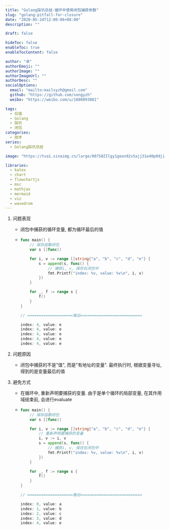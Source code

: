 ```yaml
---
title: "Golang踩坑总结-循环中使用闭包捕获参数"
slug: "golang-pitfall-for-closure"
date: "2020-05-24T12:00:06+08:00"
description: ""

draft: false

hideToc: false
enableToc: true
enableTocContent: false

author: "卓"
authorEmoji: ""
authorImage: ""
authorImageUrl: ""
authorDesc: ""
socialOptions:
  email: "mailto:mailsyzh@gmail.com"
  github: "https://github.com/songyzh"
  weibo: "https://weibo.com/u/1686093881"

tags:
  - 后端
  - Golang
  - 踩坑
  - 闭包
categories:
  - 技术
series:
  - Golang踩坑总结

image: "https://tva1.sinaimg.cn/large/007S8ZIlgy1geon92s5ajj31e40p0dji.jpg"

libraries:
  - katex
  - chart
  - flowchartjs
  - msc
  - mathjax
  - mermaid
  - viz
  - wavedrom
---
```


1.  问题表现

    - 闭包中捕获的循环变量, 都为循环最后的值

    -   ```go
        func main() {
            // 保存函数闭包
            var s []func()

            for i, v := range []string{"a", "b", "c", "d", "e"} {
                s = append(s, func() {
                    // 捕获i, v, 保存在闭包中
                    fmt.Printf("index: %v, value: %v\n", i, v)
                })
            }

            for _, f := range s {
                f()
            }
        }

        // ====================输出===========================

        index: 4, value: e
        index: 4, value: e
        index: 4, value: e
        index: 4, value: e
        index: 4, value: e
        ```

2.  问题原因

    -   闭包中捕获的不是"值", 而是"有地址的变量". 最终执行时, 根据变量寻址, 得到的是变量最后的值

3.  避免方式

    -   在循环中, 重新声明要捕获的变量. 由于是单个循环的局部变量, 在其作用域结束前, 会进行evaluate

    -   ```go
        func main() {
            // 保存函数闭包
            var s []func()

            for i, v := range []string{"a", "b", "c", "d", "e"} {
                // 重新声明要捕获的变量
                i, v := i, v
                s = append(s, func() {
                    // 捕获i, v, 保存在闭包中
                    fmt.Printf("index: %v, value: %v\n", i, v)
                })
            }

            for _, f := range s {
                f()
            }
        }

        // ====================输出===========================

        index: 0, value: a
        index: 1, value: b
        index: 2, value: c
        index: 3, value: d
        index: 4, value: e
        ```

